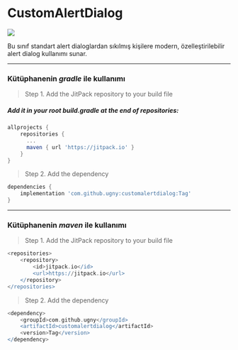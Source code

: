 # CustomAlertDialog

[![](https://jitpack.io/v/ugny/customalertdialog.svg)](https://jitpack.io/#ugny/customalertdialog)

Bu sınıf standart alert dialoglardan sıkılmış kişilere modern, özelleştirilebilir alert dialog kullanımı sunar.

******************************************************************************************

### Kütüphanenin *gradle* ile kullanımı

> Step 1. Add the JitPack repository to your build file

##### Add it in your root build.gradle at the end of repositories:

```gradle
allprojects {
    repositories {
      ...
      maven { url 'https://jitpack.io' }
    }
}
```
  
> Step 2. Add the dependency

```gradle
dependencies {
    implementation 'com.github.ugny:customalertdialog:Tag'
}
```

******************************************************************************************

### Kütüphanenin *maven* ile kullanımı

> Step 1. Add the JitPack repository to your build file

```gradle
<repositories>
    <repository>
        <id>jitpack.io</id>
        <url>https://jitpack.io</url>
    </repository>
</repositories>
```

> Step 2. Add the dependency

```gradle
<dependency>
    <groupId>com.github.ugny</groupId>
    <artifactId>customalertdialog</artifactId>
    <version>Tag</version>
</dependency>
```

